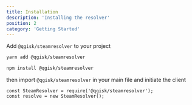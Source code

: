 ```yaml
---
title: Installation
description: 'Installing the resolver'
position: 2
category: 'Getting Started'
---
```


Add `@qgisk/steamresolver` to your project

<code-group>
  <code-block label="Yarn" active>

```bash
yarn add @qgisk/steamresolver
```

</code-block>
<code-block label="NPM">

```bash
npm install @qgisk/steamresolver
```

</code-block>
</code-group>

then import `@qgisk/steamresolver` in your main file and initiate the client

```javascript[index.js]
const SteamResolver = require('@qgisk/steamresolver');
const resolve = new SteamResolver();
```
